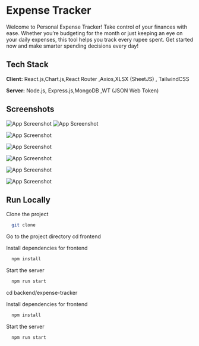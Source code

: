 # Expense Tracker

Welcome to Personal Expense Tracker!
Take control of your finances with ease. Whether you’re budgeting for the month or just keeping an eye on your daily expenses, this tool helps you track every rupee spent. Get started now and make smarter spending decisions every day!

## Tech Stack

**Client:** React.js,Chart.js,React Router ,Axios,XLSX (SheetJS) , TailwindCSS

**Server:** Node.js, Express.js,MongoDB ,WT (JSON Web Token)

## Screenshots
![App Screenshot](https://res.cloudinary.com/dbzjoc5rr/image/upload/v1744825486/w8bxqgjrflcowqqcjqvs.png)
![App Screenshot](https://res.cloudinary.com/dbzjoc5rr/image/upload/v1744825589/nevqovhtkpthzxqrvn3l.png)

![App Screenshot](https://res.cloudinary.com/dbzjoc5rr/image/upload/v1744824998/dy4uf1muyrkieseeorf8.png)

![App Screenshot](https://res.cloudinary.com/dbzjoc5rr/image/upload/v1744824941/p9wgpdul1w3wv9ykkxca.png)

![App Screenshot](https://res.cloudinary.com/dbzjoc5rr/image/upload/v1744825041/oxaacpp7t5cu5oe5lqfd.png)

![App Screenshot](https://res.cloudinary.com/dbzjoc5rr/image/upload/v1744825041/oxaacpp7t5cu5oe5lqfd.png)

![App Screenshot](https://res.cloudinary.com/dbzjoc5rr/image/upload/v1744825161/xotmownuublpm4hanhqm.png)


## Run Locally

Clone the project

```bash
  git clone  
```

Go to the project directory
cd frontend

Install dependencies for frontend 

```bash
  npm install
```

Start the server

```bash
  npm run start
```

cd backend/expense-tracker

Install dependencies for frontend 

```bash
  npm install
```

Start the server

```bash
  npm run start
```

